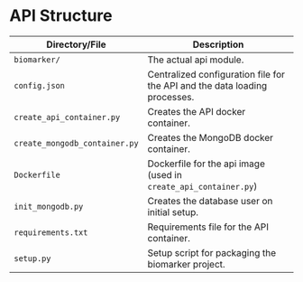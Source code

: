 # API Structure

| Directory/File                | Description                                                                |
| ----------------------------- | -------------------------------------------------------------------------- |
| `biomarker/`                  | The actual api module.                                                     |
| `config.json`                 | Centralized configuration file for the API and the data loading processes. |
| `create_api_container.py`     | Creates the API docker container.                                          |
| `create_mongodb_container.py` | Creates the MongoDB docker container.                                      |
| `Dockerfile`                  | Dockerfile for the api image (used in `create_api_container.py`)           |
| `init_mongodb.py`             | Creates the database user on initial setup.                                |
| `requirements.txt`            | Requirements file for the API container.                                   |
| `setup.py`                    | Setup script for packaging the biomarker project.                          |

